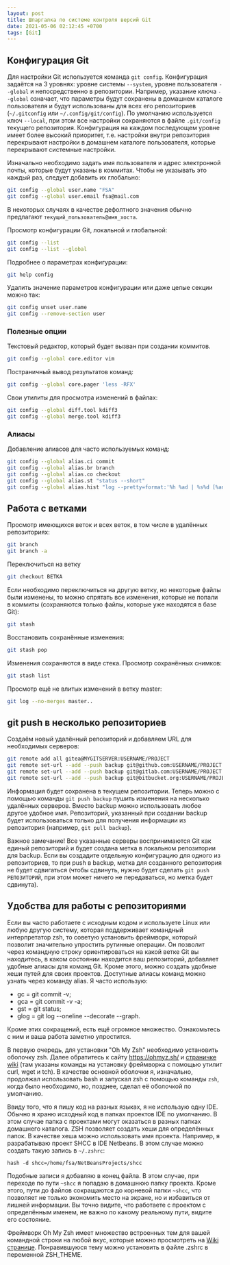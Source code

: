 ```yaml
---
layout: post
title: Шпаргалка по системе контроля версий Git
date: 2021-05-06 02:12:45 +0700
tags: [Git]
---
```

## Конфигурация Git

Для настройки Git используется команда `git config`. Конфигурация задаётся на 3 уровнях: уровне системы `--system`, уровне пользователя `--global` и непосредственно в репозитории. Например, указание ключа `--global` означает, что параметры будут сохранены в домашнем каталоге пользователя и будут использованы для всех его репозиториев (`~/.gitconfig` или `~/.config/git/config`). По умолчанию используется ключ `--local`, при этом все настройки сохраняются в файле `.git/config` текущего репозитория. Конфигурация на каждом последующем уровне имеет более высокий приоритет, т.е. настройки внутри репозитория перекрывают настройки в домашнем каталоге пользователя, которые перекрывают системные настройки.

Изначально необходимо задать имя пользователя и адрес электронной почты, которые будут указаны в коммитах. Чтобы не указывать это каждый раз, следует добавить их глобально:

```bash
git config --global user.name "FSA"
git config --global user.email fsa@mail.com
```

В некоторых случаях в качестве дефолтного значения обычно предлагают `текущий_пользователь@имя_хоста`.

Просмотр конфигурации Git, локальной и глобальной:

```bash
git config --list
git config --list --global
```

Подробнее о параметрах конфигурации:

```bash
git help config
```

Удалить значение параметров конфигурации или даже целые секции можно так:

```bash
git config unset user.name
git config --remove-section user
```

### Полезные опции

Текстовый редактор, который будет вызван при создании коммитов.

```bash
git config --global core.editor vim
```

Постраничный вывод результатов команд:

```bash
git config --global core.pager 'less -RFX'
```

Свои утилиты для просмотра изменений в файлах:

```bash
git config --global diff.tool kdiff3
git config --global merge.tool kdiff3
```

### Алиасы

Добавление алиасов для часто используемых команд:

```bash
git config --global alias.ci commit
git config --global alias.br branch
git config --global alias.co checkout
git config --global alias.st "status --short"
git config --global alias.hist "log --pretty=format:'%h %ad | %s%d [%an]' --graph --date=short"
```

## Работа с ветками

Просмотр имеющихся веток и всех веток, в том числе в удалённых репозиториях:

```bash
git branch
git branch -a
```

Переключиться на ветку

```bash
git checkout ВЕТКА
```

Если необходимо переключиться на другую ветку, но некоторые файлы были изменены, то можно спрятать все изменения, которые не попали в коммиты (сохраняются только файлы, которые уже находятся в базе Git):

```bash
git stash
```

Восстановить сохранённые изменения:

```bash
git stash pop
```

Изменения сохраняются в виде стека. Просмотр сохранённых снимков:

```bash
git stash list
```

Просмотр ещё не влитых изменений в ветку master:

```bash
git log --no-merges master..
```

## git push в несколько репозиториев

Создаём новый удалённый репозиторий и добавляем URL для необходимых серверов:

```bash
git remote add all gitea@MYGITSERVER:USERNAME/PROJECT
git remote set-url --add --push backup git@github.com:USERNAME/PROJECT.git
git remote set-url --add --push backup git@gitlab.com:USERNAME/PROJECT.git
git remote set-url --add --push backup git@bitbucket.org:USERNAME/PROJECT.git
```

Информация будет сохранена в текущем репозитории. Теперь можно с помощью команды `git push backup` пушить изменения на несколько удалённых серверов. Вместо backup можно использовать любое другое удобное имя. Репозиторий, указанный при создании backup будет использоваться только для получения информации из репозитория (например, `git pull backup`).

Важное замечание! Все указанные серверы воспринимаются Git как единый репозиторий и будет создана метка в локальном репозитории для backup. Если вы создадите отдельную конфигурацию для одного из репозиториев, то при push в backup, метка для созданного репозитория не будет сдвигаться (чтобы сдвинуть, нужно будет сделать `git push РЕПОЗИТОРИЙ`, при этом может ничего не передаваться, но метка будет сдвинута).

## Удобства для работы с репозиториями

Если вы часто работаете с исходным кодом и используете Linux или любую другую систему, которая поддерживает командный интерпретатор zsh, то советую установить фреймворк, который позволит значительно упростить рутинные операции. Он позволит через командную строку ориентироваться на какой ветке Git вы находитесь, в каком состоянии находится ваш репозиторий, добавляет удобные алиасы для команд Git. Кроме этого, можно создать удобные хеши путей для своих проектов. Доступные алиасы команд можно узнать через команду alias. Я часто использую:

- gc = git commit -v;
- gca = git commit -v -a;
- gst = git status;
- glog = git log --oneline --decorate --graph.

Кроме этих сокращений, есть ещё огромное множество. Ознакомьтесь с ним и ваша работа заметно упростится.

В первую очередь, для установки "Oh My Zsh" необходимо установить оболочку zsh. Далее обратитесь к сайту <https://ohmyz.sh/> и [страничке wiki](https://github.com/ohmyzsh/ohmyzsh/wiki) (там указаны команды на установку фреймворка с помощью утилит curl, wget и tch). В качестве основной оболочки я, изначально, продолжал использовать bash и запускал zsh с помощью команды `zsh`, когда было необходимо, но, позднее, сделал её оболочкой по умолчанию.

Ввиду того, что я пишу код на разных языках, я не использую одну IDE. Обычно я храню исходный код в папках проектов IDE по умолчанию. В этом случае папка с проектами могут оказаться в разных папках домашнего каталога. ZSH позволяет создать хеши для определённых папок. В качестве хеша можно использовать имя проекта. Например, я разрабатываю проект SHCC в IDE Netbeans. В этом случае можно создать такую запись в `~/.zshrc`:

```console
hash -d shcc=/home/fsa/NetBeansProjects/shcc
```

Подобные записи я добавляю в конец файла. В этом случае, при переходе по пути `~shcc` я попадаю в домашнюю папку проекта. Кроме этого, пути до файлов сокращаются до корневой папки `~shcc`, что позволяет не только экономить место на экране, но и избавиться от лишней информации. Вы точно видите, что работаете с проектом с определённым именем, не важно по какому реальному пути, видите его состояние.

Фреймворк Oh My Zsh имеет множество встроенных тем для вашей командной строки на любой вкус, которые можно просмотреть на [Wiki странице](https://github.com/ohmyzsh/ohmyzsh/wiki/Themes). Понравившуюся тему можно установить в файле .zshrc в переменной ZSH_THEME.
